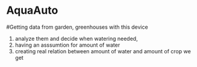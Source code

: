# AquaAuto

#Getting data from garden, greenhouses with this device 
1. analyze them and decide when watering needed, 
2. having an asssumtion for amount of water
3. creating real relation between amount of water and amount of crop we get

